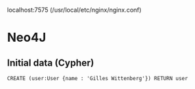 localhost:7575 (/usr/local/etc/nginx/nginx.conf)

# Neo4J
## Initial data (Cypher)
```CREATE (user:User {name : 'Gilles Wittenberg'}) RETURN user```
